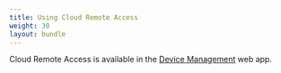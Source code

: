 ```yaml
---
title: Using Cloud Remote Access
weight: 30
layout: bundle
---
```


Cloud Remote Access is available in the [Device Management](/users-guide/device-management) web app.